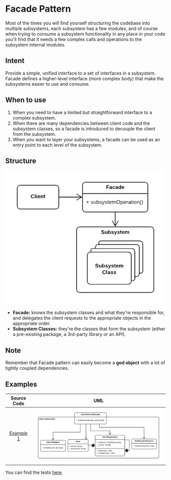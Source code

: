 # Facade Pattern

Most of the times you will find yourself structuring the codebase into multiple subsystems, each subsystem has a few modules, and of course when trying to consume a subsystem functionality in any place in your code you'll find that it needs a few complex calls and operations to the subsystem internal modules.

## Intent

Provide a simple, unified interface to a set of interfaces in a subsystem. Facade defines a higher-level interface (more complex body) that make the subsystems easier to use and consume.

## When to use

1. When you need to have a limited but straightforward interface to a complex subsystem.
2. When there are many dependencies between client code and the subsystem classes, so a facade is introduced to decouple the client from the subsystem.
3. When you want to layer your subsystems, a facade can be used as an entry point to each level of the subsystem.

## Structure

<center>
  <img src="figures/figure_1.png">
</center>

- **Facade:** knows the subsystem classes and what they're responsible for, and delegates the client requests to the appropriate objects in the appropriate order.
- **Subsystem Classes:** they're the classes that form the subsystem (either a pre-existing package, a 3rd-party library or an API).

## Note

Remember that Facade pattern can easily become a **god object** with a lot of tightly coupled dependencies.

## Examples

|        Source Code        |                UML                |
| :-----------------------: | :-------------------------------: |
| [Example 1](example_1.ts) | ![Figure 1](figures/figure_2.png) |

You can find the tests [here](index.test.ts).
